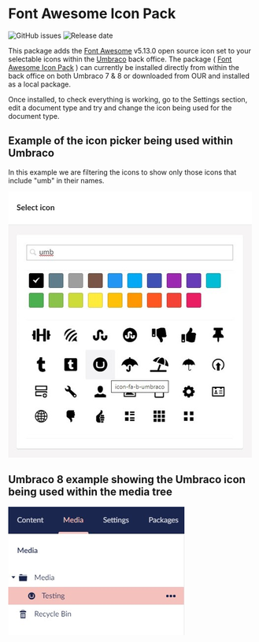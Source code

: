 # Font Awesome Icon Pack
![GitHub issues](https://img.shields.io/github/issues-raw/Vizioz/FontAwesomeIconPack?style=flat)
![Release date](https://img.shields.io/github/release/Vizioz/FontAwesomeIconPack?style=flat)


This package adds the [Font Awesome](https://www.fontawesome.com) v5.13.0 open source icon set to your selectable icons within the [Umbraco](https://www.umbraco.com) back office. The package ( [Font Awesome Icon Pack](https://our.umbraco.com/packages/backoffice-extensions/fontawesome-icon-pack/) ) can currently be installed directly from within the back office on both Umbraco 7 & 8 or downloaded from OUR and installed as a local package.

Once installed, to check everything is working, go to the Settings section, edit a document type and try and change the icon being used for the document type.

## Example of the icon picker being used within Umbraco
In this example we are filtering the icons to show only those icons that include "umb" in their names.

![Selecting an Icon within the Umbraco back office](/docs/Font%20Awesome%20with%20Umbraco%20Icon.jpg)

## Umbraco 8 example showing the Umbraco icon being used within the media tree

![An example of the Umbraco icon being used in the media section tree](/docs/Media%20Example.jpg)
